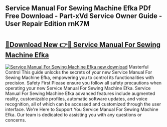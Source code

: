 ## Service Manual For Sewing Machine Efka PDf Free Download - Part-xVd Service Owner Guide - User Repair Edition rnK7M

# <h2><a href="http://bc48479.oget.top/?id=Service+Manual+For+Sewing+Machine+Efka">🔗Download New 👉🔴 Service Manual For Sewing Machine Efka</a></h2>

[![Service Manual For Sewing Machine Efka new download](https://i.imgur.com/5g1atiW.png)](http://bc48479.oget.top/?id=Service+Manual+For+Sewing+Machine+Efka)
Masterful Control This guide unlocks the secrets of your new Service Manual For Sewing Machine Efka, empowering you to control its functionalities with precision. Safety First Please ensure you follow all safety precautions when operating your new Service Manual For Sewing Machine Efka. Service Manual For Sewing Machine Efka advanced features include augmented reality, customizable profiles, automatic software updates, and voice recognition, all of which can be accessed and customized through the user interface. We're Here to Support You Service Manual For Sewing Machine Efka. Our team is dedicated to assisting you with any questions or concerns.
